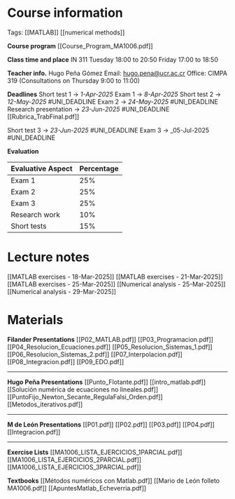 # Course information
Tags: [[MATLAB]] [[numerical methods]]

**Course program**
[[Course_Program_MA1006.pdf]]

**Class time and place**
IN 311
Tuesday 18:00 to 20:50
Friday 17:00 to 18:50

**Teacher info.**
Hugo Peña Gómez
Email: hugo.pena@ucr.ac.cr
Office: CIMPA 319  (Consultations on Thursday 9:00 to 11:00)

**Deadlines**
Short test 1 -> _1-Apr-2025_
Exam 1 -> _8-Apr-2025_
Short test 2 -> _12-May-2025_ #UNI_DEADLINE
Exam 2 -> _24-May-2025_ #UNI_DEADLINE
Research presentation -> _23-Jun-2025_ #UNI_DEADLINE
[[Rubrica_TrabFinal.pdf]]

Short test 3 -> _23-Jun-2025_ #UNI_DEADLINE
Exam 3 -> _05-Jul-2025 #UNI_DEADLINE

**Evaluation**

| Evaluative Aspect | Percentage |
| ----------------- | ---------- |
| Exam 1            | 25%        |
| Exam 2            | 25%        |
| Exam 3            | 25%        |
| Research work     | 10%        |
| Short tests       | 15%        |

#  Lecture notes
[[MATLAB exercises - 18-Mar-2025]]
[[MATLAB exercises - 21-Mar-2025]]
[[MATLAB exercises - 25-Mar-2025]]
[[Numerical analysis - 25-Mar-2025]]
[[Numerical analysis - 29-Mar-2025]]
# Materials
**Filander Presentations**
	[[P02_MATLAB.pdf]]
	[[P03_Programacion.pdf]]
	[[P04_Resolucion_Ecuaciones.pdf]]
	[[P05_Resolucion_Sistemas_1.pdf]]
	[[P06_Resolucion_Sistemas_2.pdf]]
	[[P07_Interpolacion.pdf]]
	[[P08_Integracion.pdf]]
	[[P09_EDO.pdf]]
___
**Hugo Peña Presentations**
	[[Punto_Flotante.pdf]]
	[[intro_matlab.pdf]]
	[[Solución numérica de ecuaciones no lineales.pdf]]
	[[PuntoFijo_Newton_Secante_RegulaFalsi_Orden.pdf]]
	[[Metodos_iterativos.pdf]]
___
**M de León Presentations**
	[[P01.pdf]]
	[[P02.pdf]]
	[[P03.pdf]]
	[[P04.pdf]]
	[[Integracion.pdf]]
___
**Exercise Lists**
	[[MA1006_LISTA_EJERCICIOS_1PARCIAL.pdf]]
	[[MA1006_LISTA_EJERCICIOS_2PARCIAL.pdf]]
	[[MA1006_LISTA_EJERCICIOS_3PARCIAL.pdf]]

**Textbooks**
	[[Métodos numéricos con Matlab.pdf]]
	[[Mario de León folleto MA1006.pdf]]
	[[ApuntesMatlab_Echeverria.pdf]]
